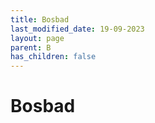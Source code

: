 ```yaml
---
title: Bosbad
last_modified_date: 19-09-2023
layout: page
parent: B
has_children: false
---
```


Bosbad
======

